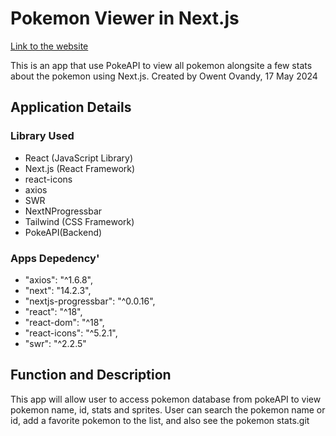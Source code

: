 # Pokemon Viewer in Next.js

[Link to the website](https://pokemon-viewer-next-js.vercel.app/)

This is an app that use PokeAPI to view all pokemon alongsite a few stats about the pokemon using Next.js. Created by Owent Ovandy, 17 May 2024

## Application Details

### Library Used

- React (JavaScript Library)
- Next.js (React Framework)
- react-icons
- axios
- SWR
- NextNProgressbar
- Tailwind (CSS Framework)
- PokeAPI(Backend)

### Apps Depedency'

- "axios": "^1.6.8",
- "next": "14.2.3",
- "nextjs-progressbar": "^0.0.16",
- "react": "^18",
- "react-dom": "^18",
- "react-icons": "^5.2.1",
- "swr": "^2.2.5"

## Function and Description

This app will allow user to access pokemon database from pokeAPI to view pokemon name, id, stats and sprites. User can search the pokemon name or id, add a favorite pokemon to the list, and also see the pokemon stats.git
